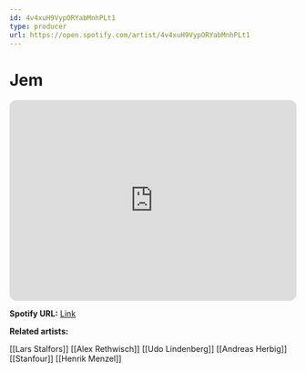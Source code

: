 ```yaml
---
id: 4v4xuH9VypORYabMnhPLt1
type: producer
url: https://open.spotify.com/artist/4v4xuH9VypORYabMnhPLt1
---
```

# Jem

<iframe style="border-radius:12px" src="https://open.spotify.com/embed/artist/4v4xuH9VypORYabMnhPLt1" width="100%" height="352" frameBorder="0" allowfullscreen="" allow="autoplay; clipboard-write; encrypted-media; fullscreen; picture-in-picture" loading="lazy"></iframe>

**Spotify URL:** [Link](https://open.spotify.com/artist/4v4xuH9VypORYabMnhPLt1)

**Related artists:**

[[Lars Stalfors]]
[[Alex Rethwisch]]
[[Udo Lindenberg]]
[[Andreas Herbig]]
[[Stanfour]]
[[Henrik Menzel]]
